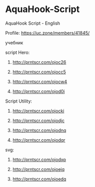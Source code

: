 # AquaHook-Script
AquaHook Script - English

  Profile: 
  https://uc.zone/members/41845/
  
учебник

script Hero:
1)  http://prntscr.com/ojoc26

2) http://prntscr.com/ojocc5

3) http://prntscr.com/ojocw4

4) http://prntscr.com/ojod0i

Script Utility:
1) http://prntscr.com/ojocki

2) http://prntscr.com/ojodjc

3) http://prntscr.com/ojodnq

4) http://prntscr.com/ojodqr

svg: 
1) http://prntscr.com/ojodxp

2) http://prntscr.com/ojoejq

3) http://prntscr.com/ojoedq
